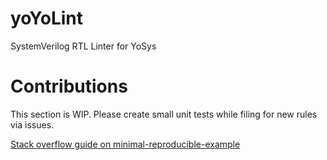 # yoYoLint
SystemVerilog RTL Linter for YoSys

# Contributions
This section is WIP. 
Please create small unit tests while filing for new rules via issues. 

<a href="https://stackoverflow.com/help/minimal-reproducible-example" target="_blank">Stack overflow guide on minimal-reproducible-example </a>
